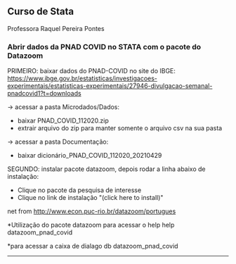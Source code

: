 ## Curso de Stata

Professora Raquel Pereira Pontes         

### Abrir dados da PNAD COVID no STATA com o pacote do Datazoom

PRIMEIRO: baixar dados do PNAD-COVID no site do IBGE: https://www.ibge.gov.br/estatisticas/investigacoes-experimentais/estatisticas-experimentais/27946-divulgacao-semanal-pnadcovid1?t=downloads

-> acessar a pasta Microdados/Dados:
- baixar PNAD_COVID_112020.zip
- extrair arquivo do zip para manter somente o arquivo csv na sua pasta

-> acessar a pasta Documentação:
- baixar dicionário_PNAD_COVID_112020_20210429

SEGUNDO: instalar pacote datazoom, depois rodar a linha abaixo de instalação:
- Clique no pacote da pesquisa de interesse
- Clique no link de instalação "(click here to install)"

net from http://www.econ.puc-rio.br/datazoom/portugues

*Utilização do pacote datazoom para acessar o help
help datazoom_pnad_covid

*para acessar a caixa de dialago
db datazoom_pnad_covid

***********************************************************
